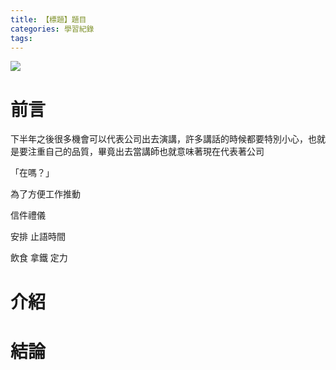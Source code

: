 ```yaml
---
title: 【標題】題目
categories: 學習紀錄
tags:
---
```


<style>
  section.compact {
    font-size: 150%  
  }
  img[alt~="center"] {
    display: block;
    margin: 0 auto;
  }
</style>

![](https://nijialin.com/images/2021/)

# 前言

下半年之後很多機會可以代表公司出去演講，許多講話的時候都要特別小心，也就是要注重自己的品質，畢竟出去當講師也就意味著現在代表著公司

<!-- more -->

「在嗎？」

為了方便工作推動

信件禮儀

安排 止語時間

飲食
拿鐵
定力
# 介紹

# 結論
